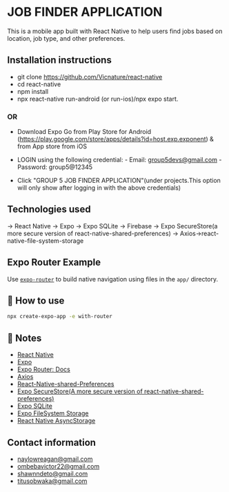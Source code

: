 # JOB FINDER APPLICATION
This is a mobile app built with React Native to help users find jobs based on location, job type, and other preferences.

## Installation instructions
- git clone https://github.com/Vicnature/react-native
- cd react-native
- npm install
- npx react-native run-android (or run-ios)/npx expo start.

### OR

- Download Expo Go from Play Store for Android (https://play.google.com/store/apps/details?id=host.exp.exponent) & from App store from iOS 
- LOGIN using the following credential:
        - Email: group5devs@gmail.com
        - Password: group5@12345

- Click "GROUP 5 JOB FINDER APPLICATION"(under projects.This option will only show after logging in with the above credentials)

## Technologies used
-> React Native -> Expo -> Expo SQLite -> Firebase -> Expo SecureStore(a more secure version of react-native-shared-preferences) -> Axios->react-native-file-system-storage

## Expo Router Example

Use [`expo-router`](https://docs.expo.dev/router/introduction/) to build native navigation using files in the `app/` directory.

## 🚀 How to use

```sh
npx create-expo-app -e with-router
```

## 📝 Notes
- [React Native](https://reactnative.dev/)
- [Expo](https://docs.expo.dev/versions/latest/sdk/securestore/)
- [Expo Router: Docs](https://docs.expo.dev/router/introduction/)
- [Axios](https://medium.com/@menahilmahi144/get-and-post-api-using-axios-2e3e051f0c61)
- [React-Native-shared-Preferences](https://www.npmjs.com/package/react-native-shared-preferences)
- [Expo SecureStore(A more secure version of react-native-shared-preferences)](https://docs.expo.dev/versions/latest/sdk/securestore/)
- [Expo SQLite](https://docs.expo.dev/versions/latest/sdk/sqlite/)
- [Expo FileSystem Storage](https://docs.expo.dev/versions/latest/sdk/filesystem/#createfileasyncparenturi-filename-mimetype)
- [React Native AsyncStorage](https://reactnative.dev/docs/asyncstorage)


## Contact information
- naylowreagan@gmail.com
- ombebavictor22@gmail.com
- shawnndeto@gmail.com
- titusobwaka@gmail.com
